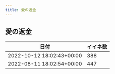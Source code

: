 ```yaml
---
title: 愛の返金
---
```

## 愛の返金

|日付|イイネ数|
|-|-|
|2022-10-12 18:02:43+00:00|388|
|2022-08-11 18:02:54+00:00|447|
